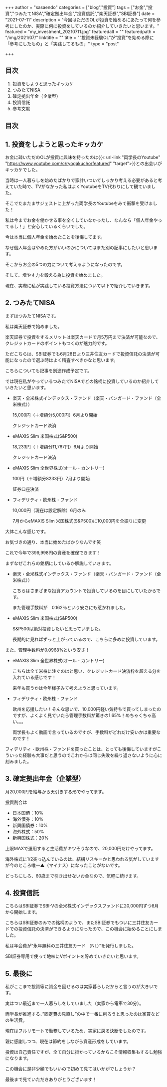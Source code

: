 +++
author = "sasaendo"
categories = ["blog","投資"]
tags = ["お金","投資","つみたてNISA","確定拠出年金","投資信託","楽天証券","SBI証券"]
date = "2021-07-11"
description = "今回はただのOLが投資を始めるにあたって何を参考にしたのか、実際に何に投資をしているのか紹介していきたいと思います。"
featured = "my_investment_20210711.jpg"
featuredalt = ""
featuredpath = "/img/2021/07/"
linktitle = ""
title = "”投資未経験OL”が”投資”を始める際に「参考にしたもの」と「実践してるもの」"
type = "post"

+++

## 目次
1. 投資をしようと思ったキッカケ
2. つみたてNISA
3. 確定拠出年金（企業型）
4. 投資信託
5. 参考文献

## 目次

## 1. 投資をしようと思ったキッカケ

お金に疎いただのOLが投資に興味を持ったのは{{< url-link "両学長のYoutube" "https://www.youtube.com/c/ryogakucho/featured" "target">}}との出会いがキッカケでした。

当時は一人暮らしを始めたばかりで家計いついてしっかり考える必要があると考えていた時で、TVがなかった私はよくYoutubeをTV代わりにして観ていました。

そこでたまたまサジェストに上がった両学長のYoutubeをみて衝撃を受けました！

私は今までお金を働かせる事を全くしていなかったし、なんなら「個人年金やってるし！」と安心しているくらいでした。

今は本当に個人年金を始めたことを後悔してます。

なぜ個人年金はやめた方がいいのかについてはまた別の記事にしたいと思います。

そこからお金の5つの力について考えるようになったのです。

そして、増やす力を鍛える為に投資を始めました。

現在、実際に私が実践している投資方法について以下で紹介していきます。

## 2. つみたてNISA

まずはつみたてNISAです。

私は楽天証券で始めました。

楽天証券で投資をするメリットは楽天カードで月5万円まで決済が可能なので、クレジットカードのポイントもつくのが魅力的です。

ただこちらは、SBI証券でも6月28日より三井住友カードで投資信託の決済が可能になったので選ぶ時はよく精査すべきかなと思います。

こちらについても記事を別途作成予定です。

では現在私がやっているつみたてNISAでどの銘柄に投資しているのか紹介していきたいと思います。

* 楽天・全米株式インデックス・ファンド（楽天・バンガード・ファンド（全米株式））
	
    15,000円（＋増額分5,000円）6月より開始
	
    クレジットカード決済

* eMAXIS Slim 米国株式(S&P500)
	
    18,233円（＋増額分11,767円）6月より開始
	
    クレジットカード決済

* eMAXIS Slim 全世界株式(オール・カントリー)
	
    100円（＋増額分8233円）7月より開始
	
    証券口座決済

* フィデリティ・欧州株・ファンド
	
    10,000円（現在は設定解除）6月のみ
	
    7月からeMAXIS Slim 米国株式(S&P500)に10,000円を全振りに変更

大体こんな感じです。

お気づきの通り、本当に始めたばかりなんです笑

これで今年で399,998円の資産を確保できます！

まずなぜこれらの銘柄にしているか解説していきます。

* 楽天・全米株式インデックス・ファンド（楽天・バンガード・ファンド（全米株式））
	
	こちらはさまざまな投資アカウントで投資しているのを目にしていたからです。
	
    また管理手数料が　0.162％という安さにも惹かれました。

* eMAXIS Slim 米国株式(S&P500)
	
	S&P500は絶対投資したいと思っていました。
	
    長期的に見ればずっと上がっているので、こちらに多めに投資しています。
	
また、管理手数料が0.0968%という安さ！
* eMAXIS Slim 全世界株式(オール・カントリー)

	こちらは全て米株に注ぐのはと思い、クレジットカード決済枠を超える分を入れている感じです！

	来年も買うかは今年様子みて考えようと思っています。

* フィデリティ・欧州株・ファンド

	欧州を応援したい！そんな思いで、10,000円軽い気持ちで買ってしまったのですが、よくよく見ていたら管理手数料が驚きの1.65%！めちゃくちゃ高い。。。

    両学長もよく動画で言っているのですが、手数料がどれだけ安いかは重要なのです！
	
フィデリティ・欧州株・ファンドを買ったことは、とっても後悔していますがこういった経験も大事だと思うのでこれからは同じ失敗を繰り返さないように心に刻みました。


## 3. 確定拠出年金（企業型）

月20,000円を給与から天引きする形でやってます。

投資割合は

* 日本国債：10%
* 海外債券：10%
* 新興国債券：10%
* 海外株式：50%
* 新興国株式：20%

上限MAXで運用すると生活費がキツそうなので、20,000円だけやってます。

海外株式に1/2突っ込んでいるのは、結構リスキーかと思われる気がしていますが今のところ唯一▲（マイナス）になったことがないです。

どっちにしろ、60歳まで引き出せないお金なので、気軽に続けます。

## 4. 投資信託

こちらはSBI証券でSBI-Vの全米株式インデックスファンドに20,000円ずつ8月から開始します。

こちらはSBI証券のみでの銘柄のようで、またSBI証券でもついに三井住友カードでの投資信託の決済ができるようになったので、この機会に始めることにしました。

私は年会費が”永年無料の三井住友カード （NL）”を発行しました。

SBI証券専用で使って地味にVポイントを貯めていきたいと思います。

## 5. 最後に

私がここまで投資等に資金を回せるのは実家暮らしだからと言うのが大きいです。

実はつい最近まで一人暮らしをしていました（実家から電車で30分）。

両学長が推進する、”固定費の見直し”の中で一番に削ろうと思ったのは家賃などの生活費。

現在はフルリモートで勤務しているため、実家に戻る決断をしたのです。

親に感謝しつつ、現在は節約をしながら資産形成をしています。

投資は自己責任ですが、全て自分に掛かっているからこそ情報収集もするし勉強になります。

この機会に是非少額でもいいので初めて見てはいかがでしょうか？

最後まで見ていただきありがとうございます！
